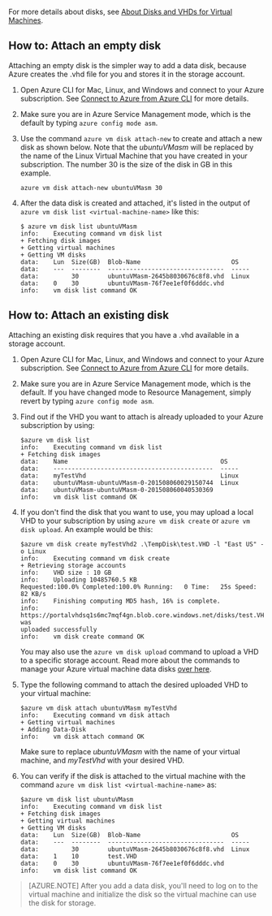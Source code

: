 
For more details about disks, see [About Disks and VHDs for Virtual Machines](/documentation/articles/virtual-machines-disks-vhds).

<a id="attachempty"></a>
## How to: Attach an empty disk
Attaching an empty disk is the simpler way to add a data disk, because Azure creates the .vhd file for you and stores it in the storage account.

1.  Open Azure CLI for Mac, Linux, and Windows and connect to your Azure subscription. See [Connect
    to Azure from Azure CLI](/documentation/articles/xplat-cli-connect) for more details.

2.  Make sure you are in Azure Service Management mode, which is the default by typing `azure config
 	mode asm`.

3.  Use the command `azure vm disk attach-new` to create and attach a new disk as shown below. Note that the
    _ubuntuVMasm_ will be replaced by the name of the Linux Virtual Machine that you have created in your subscription. The number 30 is the size of the disk in GB in this example.

        azure vm disk attach-new ubuntuVMasm 30

4.	After the data disk is created and attached, it's listed in the output of `azure vm disk list
    <virtual-machine-name>` like this:

        $ azure vm disk list ubuntuVMasm
        info:    Executing command vm disk list
        + Fetching disk images
        + Getting virtual machines
        + Getting VM disks
        data:    Lun  Size(GB)  Blob-Name                         OS
        data:    ---  --------  --------------------------------  -----
        data:         30        ubuntuVMasm-2645b8030676c8f8.vhd  Linux
        data:    0    30        ubuntuVMasm-76f7ee1ef0f6dddc.vhd
        info:    vm disk list command OK

<a id="attachexisting"></a>
## How to: Attach an existing disk

Attaching an existing disk requires that you have a .vhd available in a storage account.

1. 	Open Azure CLI for Mac, Linux, and Windows and connect to your Azure subscription. See [Connect
    to Azure from Azure CLI](/documentation/articles/xplat-cli-connect) for more details.

2.  Make sure you are in Azure Service Management mode, which is the default. If you have changed
    mode to Resource Management, simply revert by typing `azure config mode asm`.

3.	Find out if the VHD you want to attach is already uploaded to your Azure subscription by using:

        $azure vm disk list
    	info:    Executing command vm disk list
    	+ Fetching disk images
    	data:    Name                                          OS
    	data:    --------------------------------------------  -----
    	data:    myTestVhd                                     Linux
    	data:    ubuntuVMasm-ubuntuVMasm-0-201508060029150744  Linux
    	data:    ubuntuVMasm-ubuntuVMasm-0-201508060040530369
    	info:    vm disk list command OK

4.  If you don't find the disk that you want to use, you may upload a local VHD to your subscription by using
    `azure vm disk create` or `azure vm disk upload`. An example would be this:

        $azure vm disk create myTestVhd2 .\TempDisk\test.VHD -l "East US" -o Linux
		info:    Executing command vm disk create
		+ Retrieving storage accounts
		info:    VHD size : 10 GB
		info:    Uploading 10485760.5 KB
		Requested:100.0% Completed:100.0% Running:   0 Time:   25s Speed:    82 KB/s
		info:    Finishing computing MD5 hash, 16% is complete.
		info:    https://portalvhdsq1s6mc7mqf4gn.blob.core.windows.net/disks/test.VHD was
		uploaded successfully
		info:    vm disk create command OK

	You may also use the `azure vm disk upload` command to upload a VHD to a specific storage account. Read more about the commands to manage your Azure virtual machine data disks [over here](/documentation/articles/virtual-machines-command-line-tools#commands-to-manage-your-azure-virtual-machine-data-disks).

5.  Type the following command to attach the desired uploaded VHD to your virtual machine:

		$azure vm disk attach ubuntuVMasm myTestVhd
		info:    Executing command vm disk attach
		+ Getting virtual machines
		+ Adding Data-Disk
		info:    vm disk attach command OK

	Make sure to replace _ubuntuVMasm_ with the name of your virtual machine, and _myTestVhd_ with your desired VHD.

6.	You can verify if the disk is attached to the virtual machine with the command `azure vm disk list
 	<virtual-machine-name>` as:

		$azure vm disk list ubuntuVMasm
		info:    Executing command vm disk list
		+ Fetching disk images
		+ Getting virtual machines
		+ Getting VM disks
		data:    Lun  Size(GB)  Blob-Name                         OS
		data:    ---  --------  --------------------------------  -----
		data:         30        ubuntuVMasm-2645b8030676c8f8.vhd  Linux
		data:    1    10        test.VHD
		data:    0    30        ubuntuVMasm-76f7ee1ef0f6dddc.vhd
		info:    vm disk list command OK


> [AZURE.NOTE]
> After you add a data disk, you'll need to log on to the virtual machine and initialize the disk so the virtual machine can use the disk for storage.

